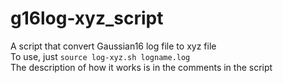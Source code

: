 # g16log-xyz_script
A script that convert Gaussian16 log file to xyz file<br />
To use, just `source log-xyz.sh logname.log`<br />
The description of how it works is in the comments in the script
